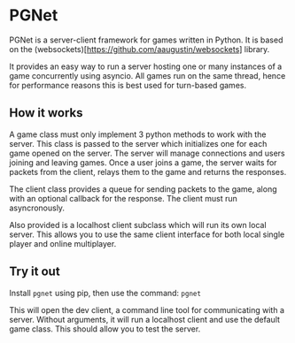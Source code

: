 # PGNet

PGNet is a server-client framework for games written in Python. It is based on
the (websockets)[https://github.com/aaugustin/websockets] library.

It provides an easy way to run a server hosting one or many instances of a game
concurrently using asyncio. All games run on the same thread, hence for
performance reasons this is best used for turn-based games.


## How it works
A game class must only implement 3 python methods to work with the server.
This class is passed to the server which initializes one for each game
opened on the server. The server will manage connections and users joining
and leaving games. Once a user joins a game, the server waits for packets
from the client, relays them to the game and returns the responses.

The client class provides a queue for sending packets to the game, along with
an optional callback for the response. The client must run asyncronously.

Also provided is a localhost client subclass which will run its own local
server. This allows you to use the same client interface for both local single
player and online multiplayer.


## Try it out
Install `pgnet` using pip, then use the command:
```pgnet```

This will open the dev client, a command line tool for communicating with a
server. Without arguments, it will run a localhost client and use the default
game class. This should allow you to test the server.
